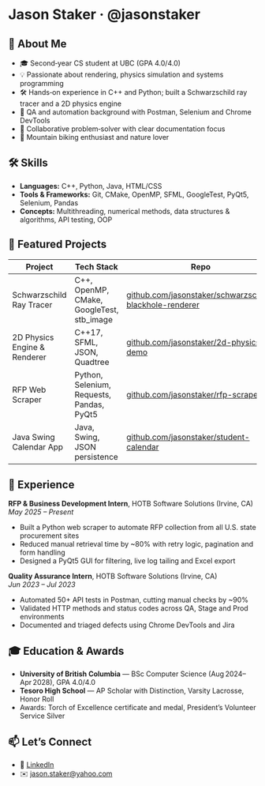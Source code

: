 # Jason Staker · @jasonstaker

## 🚀 About Me
- 🎓 Second‑year CS student at UBC (GPA 4.0/4.0)  
- 💡 Passionate about rendering, physics simulation and systems programming  
- 🛠️ Hands‑on experience in C++ and Python; built a Schwarzschild ray tracer and a 2D physics engine  
- 🤖 QA and automation background with Postman, Selenium and Chrome DevTools  
- 🤝 Collaborative problem‑solver with clear documentation focus  
- 🚵 Mountain biking enthusiast and nature lover  

## 🛠️ Skills
- **Languages:** C++, Python, Java, HTML/CSS  
- **Tools & Frameworks:** Git, CMake, OpenMP, SFML, GoogleTest, PyQt5, Selenium, Pandas  
- **Concepts:** Multithreading, numerical methods, data structures & algorithms, API testing, OOP  

## 📂 Featured Projects
| Project                            | Tech Stack                                   | Repo                                                                 |
| ---------------------------------- | -------------------------------------------- | -------------------------------------------------------------------- |
| Schwarzschild Ray Tracer           | C++, OpenMP, CMake, GoogleTest, stb_image    | [github.com/jasonstaker/schwarzschild-blackhole-renderer](https://github.com/jasonstaker/schwarzschild-blackhole-renderer) |
| 2D Physics Engine & Renderer       | C++17, SFML, JSON, Quadtree                  | [github.com/jasonstaker/2d-physics-demo](https://github.com/jasonstaker/2d-physics-demo)                 |
| RFP Web Scraper                    | Python, Selenium, Requests, Pandas, PyQt5    | [github.com/jasonstaker/rfp-scraper](https://github.com/jasonstaker/rfp-scraper)                         |
| Java Swing Calendar App            | Java, Swing, JSON persistence                | [github.com/jasonstaker/student-calendar](https://github.com/jasonstaker/student-calendar)               |

## 💼 Experience
**RFP & Business Development Intern**, HOTB Software Solutions (Irvine, CA)  
_May 2025 – Present_  
- Built a Python web scraper to automate RFP collection from all U.S. state procurement sites  
- Reduced manual retrieval time by ~80% with retry logic, pagination and form handling  
- Designed a PyQt5 GUI for filtering, live log tailing and Excel export  

**Quality Assurance Intern**, HOTB Software Solutions (Irvine, CA)  
_Jun 2023 – Jul 2023_  
- Automated 50+ API tests in Postman, cutting manual checks by ~90%  
- Validated HTTP methods and status codes across QA, Stage and Prod environments  
- Documented and triaged defects using Chrome DevTools and Jira  

## 🎓 Education & Awards
- **University of British Columbia** — BSc Computer Science (Aug 2024–Apr 2028), GPA 4.0/4.0  
- **Tesoro High School** — AP Scholar with Distinction, Varsity Lacrosse, Honor Roll  
- Awards: Torch of Excellence certificate and medal, President’s Volunteer Service Silver  

## 📫 Let’s Connect
- 🔗 [LinkedIn](https://www.linkedin.com/in/jason-staker-53b8a9280/)  
- ✉️ jason.staker@yahoo.com  

